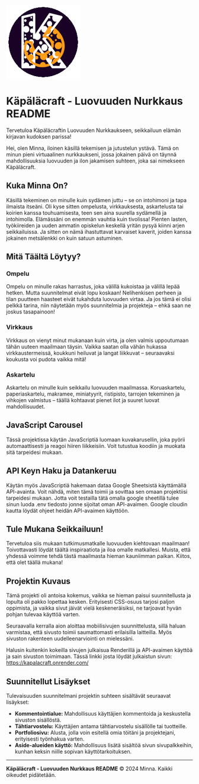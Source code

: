 ![käpäläcraft](public/img/logo.png)
# Käpäläcraft - Luovuuden Nurkkaus README

Tervetuloa Käpäläcraftin Luovuuden Nurkkaukseen, seikkailuun elämän kirjavan kudoksen parissa!

Hei, olen Minna, iloinen käsillä tekemisen ja jutustelun ystävä. Tämä on minun pieni virtuaalinen nurkkaukseni, jossa jokainen päivä on täynnä mahdollisuuksia luovuuden ja ilon jakamisen suhteen, joka sai nimekseen Käpäläcraft.

## Kuka Minna On?

Käsillä tekeminen on minulle kuin sydämen juttu – se on intohimoni ja tapa ilmaista itseäni. Oli kyse sitten ompelusta, virkkauksesta, askartelusta tai koirien kanssa touhuamisesta, teen sen aina suurella sydämellä ja intohimolla. Elämässäni on enemmän vauhtia kuin tivolissa! Pienten lasten, työkiireiden ja uuden ammatin opiskelun keskellä yritän pysyä kiinni arjen seikkailuissa. Ja sitten on nämä ihastuttavat karvaiset kaverit, joiden kanssa jokainen metsälenkki on kuin satuun astuminen. 

## Mitä Täältä Löytyy?

### Ompelu
Ompelu on minulle rakas harrastus, joka välillä kukoistaa ja välillä lepää hetken. Mutta suunnitelmat eivät lopu koskaan! Nelihenkisen perheen ja tilan puutteen haasteet eivät tukahduta luovuuden virtaa. Ja jos tämä ei olisi pelkkä tarina, niin näytetään myös suunnitelmia ja projekteja – ehkä saan ne joskus tasapainoon!

### Virkkaus
Virkkaus on vienyt minut mukanaan kuin virta, ja olen valmis uppoutumaan tähän uuteen maailmaan täysin. Vaikka saatan olla vähän hukassa virkkaustermeissä, koukkuni heiluvat ja langat liikkuvat – seuraavaksi koukusta voi pudota vaikka mitä!

### Askartelu
Askartelu on minulle kuin seikkailu luovuuden maailmassa. Koruaskartelu, paperiaskartelu, makramee, miniatyyrit, ristipisto, tarrojen tekeminen ja vihkojen valmistus – täällä kohtaavat pienet ilot ja suuret luovat mahdollisuudet.

## JavaScript Carousel

Tässä projektissa käytän JavaScriptiä luomaan kuvakarusellin, joka pyörii automaattisesti ja reagoi hiiren liikkeisiin. Voit tutustua koodiin ja muokata sitä tarpeidesi mukaan.

## API Keyn Haku ja Datankeruu

Käytän myös JavaScriptiä hakemaan dataa Google Sheetsistä käyttämällä API-avainta. Voit nähdä, miten tämä toimii ja sovittaa sen omaan projektiisi tarpeidesi mukaan. Jotta voit testailla tätä omalla google sheetillä tulee sinun luoda .env tiedosto jonne sijoitat oman API-avaimen. Google cloudin kautta löydät ohjeet heidän API-avaimen käyttöön.

## Tule Mukana Seikkailuun!

Tervetuloa siis mukaan tutkimusmatkalle luovuuden kiehtovaan maailmaan! Toivottavasti löydät täältä inspiraatiota ja iloa omalle matkallesi. Muista, että yhdessä voimme tehdä tästä maailmasta hieman kauniimman paikan. Kiitos, että olet täällä mukana!

## Projektin Kuvaus

Tämä projekti oli antoisa kokemus, vaikka se hieman paisui suunnitellusta ja lopulta oli pakko lopettaa kesken. Erityisesti CSS-osuus tarjosi paljon oppimista, ja vaikka sivut jäivät vielä keskeneräisiksi, ne tarjoavat hyvän pohjan tulevaa käyttöä varten.

Seuraavalla kerralla aion aloittaa mobiilisivujen suunnittelusta, sillä haluan varmistaa, että sivusto toimii saumattomasti erilaisilla laitteilla. Myös sivuston rakenteen uudelleenarviointi on mielessäni.

Halusin kuitenkin kokeilla sivujen julkaisua Renderillä ja API-avaimen käyttöä ja sain sivuston toimimaan. Tässä linkki josta löydät julkaistun sivun: 
https://kapalacraft.onrender.com/ 

## Suunnitellut Lisäykset

Tulevaisuuden suunnitelmani projektin suhteen sisältävät seuraavat lisäykset:

- **Kommentointialue:** Mahdollisuus käyttäjien kommentoida ja keskustella sivuston sisällöstä.
- **Tähtiarvostelu:** Käyttäjien antama tähtiarvostelu sisällölle tai tuotteille.
- **Portfoliosivu:** Alusta, jolla voin esitellä omia töitäni ja projektejani, erityisesti työnhakua varten.
- **Aside-alueiden käyttö:** Mahdollisuus lisätä sisältöä sivun sivupalkkeihin, kunhan keksin niille sopivan käyttötarkoituksen.

---

**Käpäläcraft - Luovuuden Nurkkaus README** © 2024 Minna. Kaikki oikeudet pidätetään.

